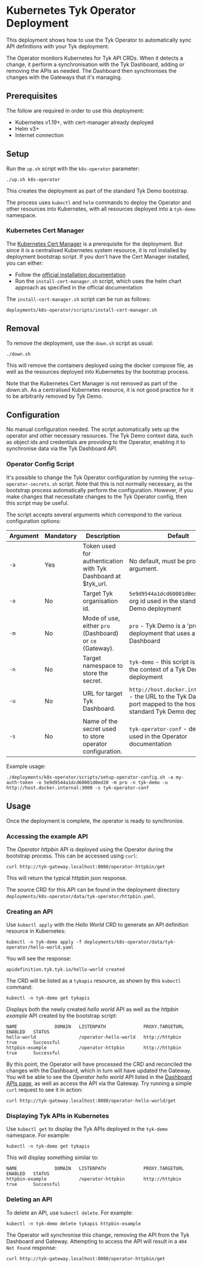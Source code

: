 # Kubernetes Tyk Operator Deployment

This deployment shows how to use the Tyk Operator to automatically sync API definitions with your Tyk deployment.

The Operator monitors Kubernetes for Tyk API CRDs. When it detects a change, it perform a synchronisation with the Tyk Dashboard, adding or removing the APIs as needed. The Dashboard then synchronises the changes with the Gateways that it's managing.

## Prerequisites

The follow are required in order to use this deployment:
- Kubernetes v1.19+, with cert-manager already deployed
- Helm v3+
- Internet connection

## Setup

Run the `up.sh` script with the `k8s-operator` parameter:

```
./up.sh k8s-operator
```

This creates the deployment as part of the standard Tyk Demo bootstrap.

The process uses `kubectl` and `helm` commands to deploy the Operator and other resources into Kubernetes, with all resources deployed into a `tyk-demo` namespace.

### Kubernetes Cert Manager

The [Kubernetes Cert Manager](https://cert-manager.io/) is a prerequisite for the deployment. But since it is a centralised Kubernetes system resource, it is not installed by deployment bootstrap script. If you don't have the Cert Manager installed, you can either:
- Follow the [official installation documentation](https://cert-manager.io/docs/installation/)
- Run the `install-cert-manager.sh` script, which uses the helm chart approach as specified in the official documentation

The `install-cert-manager.sh` script can be run as follows:

```
deployments/k8s-operator/scripts/install-cert-manager.sh
```

## Removal

To remove the deployment, use the `down.sh` script as usual:

```
./down.sh
```

This will remove the containers deployed using the docker compose file, as well as the resources deployed into Kubernetes by the bootstrap process.

Note that the Kubernetes Cert Manager is not removed as part of the down.sh. As a centralised Kubernetes resource, it is not good practice for it to be arbitrarily removed by Tyk Demo.

## Configuration

No manual configuration needed. The script automatically sets up the operator and other necessary resources. The Tyk Demo context data, such as object ids and credentials are providing to the Operator, enabling it to synchronise data via the Tyk Dashboard API.

### Operator Config Script
It's possible to change the Tyk Operator configuration by running the `setup-operator-secrets.sh` script. Note that this is not normally necessary, as the bootstrap process automatically perform the configuration. However, if you make changes that necessitate changes to the Tyk Operator config, then this script may be useful.

The script accepts several arguments which correspond to the various configuration options:

| Argument     | Mandatory | Description    | Default |
|--------------|-----------|------------|-----|
| `-a` | Yes | Token used for authentication with Tyk Dashboard at $tyk_url. | No default, must be provided via argument. |
| `-o` | No  | Target Tyk organisation id. | `5e9d9544a1dcd60001d0ed20` - the org id used in the standard Tyk Demo deployment |
| `-m` | No | Mode of use, either `pro` (Dashboard) or `ce` (Gateway). | `pro` - Tyk Demo is a 'pro' deployment that uses a Dashboard |
| `-n` | No | Target namespace to store the secret. | `tyk-demo` - this script is used in the context of a Tyk Demo deployment |
| `-u` | No | URL for target Tyk Dashboard. | `http://host.docker.internal:3000` - the URL to the Tyk Dashboard port mapped to the host in the standard Tyk Demo deployment |
| `-s` | No | Name of the secret used to store operator configuration. | `tyk-operator-conf` - default value used in the Operator documentation |

Example usage:
```
./deployments/k8s-operator/scripts/setup-operator-config.sh -a my-auth-token -o 5e9d9544a1dcd60001d0ed20 -m pro -n tyk-demo -u http://host.docker.internal:3000 -s tyk-operator-conf
```

## Usage

Once the deployment is complete, the operator is ready to synchronise.

### Accessing the example API

The *Operator httpbin* API is deployed using the Operator during the bootstrap process. This can be accessed using `curl`:

```
curl http://tyk-gateway.localhost:8080/operator-httpbin/get
```

This will return the typical httpbin json response.

The source CRD for this API can be found in the deployment directory `deployments/k8s-operator/data/tyk-operator/httpbin.yaml`.

### Creating an API

Use `kubectl apply` with the *Hello World* CRD to generate an API definition resource in Kubernetes:

```
kubectl -n tyk-demo apply -f deployments/k8s-operator/data/tyk-operator/hello-world.yaml
```

You will see the response:

```
apidefinition.tyk.tyk.io/hello-world created
```

The CRD will be listed as a `tykapis` resource, as shown by this `kubectl` command:

```
kubectl -n tyk-demo get tykapis
```

Displays both the newly created *hello world* API as well as the *httpbin example* API created by the bootstrap script:

```
NAME              DOMAIN   LISTENPATH              PROXY.TARGETURL   ENABLED   STATUS
hello-world                /operator-hello-world   http://httpbin    true      Successful
httpbin-example            /operator-httpbin       http://httpbin    true      Successful
```

By this point, the Operator will have processed the CRD and reconciled the changes with the Dashboard, which in turn will have updated the Gateway. You will be able to see the *Operator hello world* API listed in the [Dashboard APIs page](http://tyk-dashboard.localhost:3000/apis), as well as access the API via the Gateway. Try running a simple `curl` request to see it in action:

```
curl http://tyk-gateway.localhost:8080/operator-hello-world/get
```

### Displaying Tyk APIs in Kubernetes

Use `kubectl get` to display the Tyk APIs deployed in the `tyk-demo` namespace. For example:

```
kubectl -n tyk-demo get tykapis
```

This will display something similar to:

```
NAME              DOMAIN   LISTENPATH              PROXY.TARGETURL   ENABLED   STATUS
httpbin-example            /operator-httpbin       http://httpbin    true      Successful
```

### Deleting an API

To delete an API, use `kubectl delete`. For example:

```
kubectl -n tyk-demo delete tykapis httpbin-example
```

The Operator will synchronise this change, removing the API from the Tyk Dashboard and Gateway. Attempting to access the API will result in a `404 Not Found` response:

```
curl http://tyk-gateway.localhost:8080/operator-httpbin/get
```
